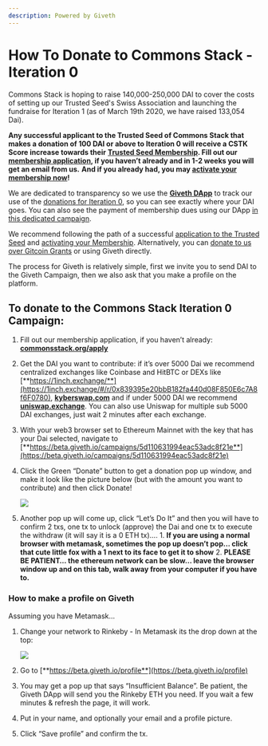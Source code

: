 ```yaml
---
description: Powered by Giveth
---
```


# How To Donate to Commons Stack - Iteration 0

Commons Stack is hoping to raise 140,000-250,000 DAI to cover the costs of setting up our Trusted Seed's Swiss Association and launching the fundraise for Iteration 1 \(as of March 19th 2020, we have raised 133,054 Dai\).

**Any successful applicant to the Trusted Seed of Commons Stack that makes a donation of 100 DAI or above to Iteration 0 will receive a CSTK Score increase towards their** [**Trusted Seed Membership**](https://medium.com/giveth/the-trusted-seed-of-the-commons-stack-5af6fb04cd30)**. Fill out our** [**membership application**](https://commonsstack.org/apply)**, if you haven’t already and in 1-2 weeks you will get an email from us.** **And if you already had, you may [activate your membership now](https://medium.com/commonsstack/join-the-commons-stacks-trusted-seed-swiss-association-ed51a356cb6c)!**

We are dedicated to transparency so we use the [**Giveth DApp**](https://beta.giveth.io/) to track our use of the [donations for Iteration 0](https://beta.giveth.io/campaign/commons-stack-community-iteration-0), so you can see exactly where your DAI goes. You can also see the payment of membership dues using our DApp [in this dedicated campaign](https://beta.giveth.io/campaign/commons-stack-association).

We recommend following the path of a successful [application to the Trusted Seed](https://commonsstack.org/apply) and [activating your Membership](https://medium.com/commonsstack/join-the-commons-stacks-trusted-seed-swiss-association-ed51a356cb6c). Alternatively, you can [donate to us over Gitcoin Grants](https://gitcoin.co/grants/539/the-commons-stack-iteration-0) or using Giveth directly.

The process for Giveth is relatively simple, first we invite you to send DAI to the Giveth Campaign, then we also ask that you make a profile on the platform.

## **To donate to the Commons Stack Iteration 0 Campaign:**

1. Fill out our membership application, if you haven’t already: [**commonsstack.org/apply**](https://commonsstack.org/apply) 
2. Get the DAI you want to contribute: if it’s over 5000 Dai we recommend centralized exchanges like Coinbase and HitBTC or DEXs like [**https://1inch.exchange/**](https://1inch.exchange/#/r/0x839395e20bbB182fa440d08F850E6c7A8f6F0780), [**kyberswap.com**](https://kyberswap.com/swap/eth-dai) and if under 5000 DAI we recommend [**uniswap.exchange**](https://uniswap.exchange/swap). You can also use Uniswap for multiple sub 5000 DAI exchanges, just wait 2 minutes after each exchange. 
3. With your web3 browser set to Ethereum Mainnet with the key that has your Dai selected, navigate to [**https://beta.giveth.io/campaigns/5d110631994eac53adc8f21e**](https://beta.giveth.io/campaigns/5d110631994eac53adc8f21e) 
4. Click the Green “Donate” button to get a donation pop up window, and make it look like the picture below \(but with the amount you want to contribute\) and then click Donate!

   ![](https://lh4.googleusercontent.com/JVcKJU3_wNP9DjIHb_5MsnDY7qHMZuwzPO36ZA1lJaJ29o-x7pcTL1IVP-xiaQz3SlCR6NcfVAtc1BHglJUnc5nYrxJf8pjhXpNQx5_H0ngu6baTEXh80ZzRiKyqDl8tfGgshoHI)

5. Another pop up will come up, click “Let’s Do It” and then you will have to confirm 2 txs, one tx to unlock \(approve\) the Dai and one tx to execute the withdraw \(it will say it is a 0 ETH tx\)…. 1. **If you are using a normal browser with metamask, sometimes the pop up doesn’t pop… click that cute little fox with a 1 next to its face to get it to show** 2. **PLEASE BE PATIENT… the ethereum network can be slow… leave the browser window up and on this tab, walk away from your computer if you have to.**

### **How to make a profile on Giveth**

Assuming you have Metamask…

1. Change your network to Rinkeby - In Metamask its the drop down at the top:

   ![](https://lh6.googleusercontent.com/a28H93GA0mopviAtJ5JP2AffHlkC6Rbin1MYDxzFUJ9iZMYWZB-I0sLZ0dDsUrXdUHflQbdSVZ9YeAMR__qUgo9hFUqByRK6h27rjLjwfrJCtiqb7fzW4H-Uy2-LEvw-RPuf87ye)

2. Go to [**https://beta.giveth.io/profile**](https://beta.giveth.io/profile)
3. You may get a pop up that says “Insufficient Balance”. Be patient, the Giveth DApp will send you the Rinkeby ETH you need. If you wait a few minutes & refresh the page, it will work.
4. Put in your name, and optionally your email and a profile picture.
5. Click “Save profile” and confirm the tx.

